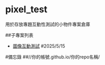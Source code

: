 # pixel_test

用於存放專題互動性測試的小物件專案倉庫


##子專案列表

- [圖像互動測試](./image_test/)  #2025/5/15








#備忘錄
##//你的帳號.github.io/你的repo名稱/
